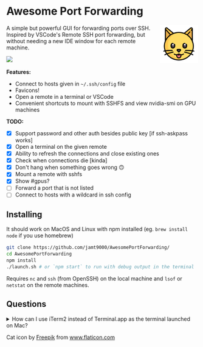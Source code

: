 # Awesome Port Forwarding

<img src="cat.png" align="right" width=100>

A simple but powerful GUI for forwarding ports over SSH. Inspired by VSCode's Remote SSH port forwarding, but without needing a new IDE window for each remote machine.

<img src="https://i.imgur.com/GpBJjc2.png" width=370>

**Features:**

* Connect to hosts given in `~/.ssh/config` file
* Favicons!
* Open a remote in a terminal or VSCode
* Convenient shortcuts to mount with SSHFS and view nvidia-smi on GPU machines

**TODO:**

- [x] Support password and other auth besides public key [if ssh-askpass works]
- [x] Open a terminal on the given remote
- [x] Ability to refresh the connections and close existing ones
- [x] Check when connections die [kinda]
- [x] Don't hang when something goes wrong 🙃
- [x] Mount a remote with sshfs
- [x] Show #gpus?
- [ ] Forward a port that is not listed
- [ ] Connect to hosts with a wildcard in ssh config

## Installing

It should work on MacOS and Linux with npm installed (eg. `brew install node` if you use homebrew)

```sh
git clone https://github.com/jamt9000/AwesomePortForwarding/
cd AwesomePortForwarding
npm install
./launch.sh # or `npm start` to run with debug output in the terminal
```

Requires `nc` and `ssh` (from OpenSSH) on the local machine and `lsof` or `netstat` on the remote machines.


## Questions

<details>
  <summary>How can I use iTerm2 instead of Terminal.app as the terminal launched on Mac?</summary>
  You should set iTerm2 as the <a href="https://superuser.com/a/1186536">default handler for the SSH protocol</a>
</details>


Cat icon by <a href="http://www.freepik.com/" title="Freepik">Freepik</a> from <a href="https://www.flaticon.com/free-icon/cat_616596" title="Flaticon">www.flaticon.com</a>
